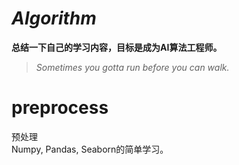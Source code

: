 # ***Algorithm***
**总结一下自己的学习内容，目标是成为AI算法工程师。**
> *Sometimes you gotta run before you can walk.*
# **preprocess**
预处理  
Numpy, Pandas, Seaborn的简单学习。
